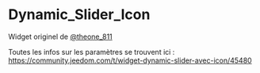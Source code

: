# Dynamic_Slider_Icon

Widget originel de [@theone_811](https://community.jeedom.com/u/theone_811)

Toutes les infos sur les paramètres se trouvent ici : https://community.jeedom.com/t/widget-dynamic-slider-avec-icon/45480
